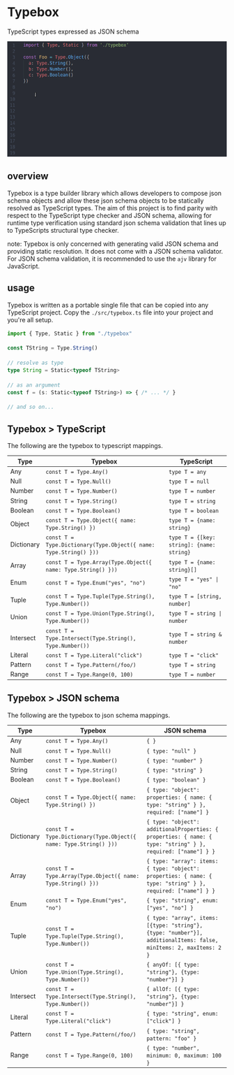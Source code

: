 # Typebox

TypeScript types expressed as JSON schema

![example](./doc/example.gif)

## overview

Typebox is a type builder library which allows developers to compose json schema objects and allow these json schema objects to be statically resolved as TypeScript types. The aim of this project is to find parity with respect to the TypeScript type checker and JSON schema, allowing for runtime type verification using standard json schema validation that lines up to TypeScripts structural type checker.

note: Typebox is only concerned with generating valid JSON schema and providing static resolution. It does not come with a JSON schema validator. For JSON schema validation, it is recommended to use the `ajv` library for JavaScript.

## usage

Typebox is written as a portable single file that can be copied into any TypeScript project. Copy the `./src/typebox.ts` file into your project and you're all setup.

```typescript
import { Type, Static } from "./typebox"

const TString = Type.String()

// resolve as type
type String = Static<typeof TString>

// as an argument
const f = (s: Static<typeof TString>) => { /* ... */ }

// and so on...
```

## Typebox > TypeScript

The following are the typebox to typescript mappings.

Type        | Typebox                                                            | TypeScript
---         | ---                                                               | --- 
Any         | `const T = Type.Any()`                                            | `type T = any`                     |
Null        | `const T = Type.Null()`                                           | `type T = null`                    |
Number      | `const T = Type.Number()`                                         | `type T = number`                  |
String      | `const T = Type.String()`                                         | `type T = string`                  |
Boolean     | `const T = Type.Boolean()`                                        | `type T = boolean`                 |
Object      | `const T = Type.Object({ name: Type.String() })`                  | `type T = {name: string}`          |
Dictionary  | `const T = Type.Dictionary(Type.Object({ name: Type.String() }))` | `type T = {[key: string]: {name: string}` |
Array       | `const T = Type.Array(Type.Object({ name: Type.String() }))`      | `type T = {name: string}[]`        |
Enum        | `const T = Type.Enum("yes", "no")`                                | `type T = "yes" \| "no"`           |
Tuple       | `const T = Type.Tuple(Type.String(), Type.Number())`              | `type T = [string, number]`        |
Union       | `const T = Type.Union(Type.String(), Type.Number())`              | `type T = string \| number`        |
Intersect   | `const T = Type.Intersect(Type.String(), Type.Number())`          | `type T = string & number`         |
Literal     | `const T = Type.Literal("click")`                                 | `type T = "click"`                 |
Pattern     | `const T = Type.Pattern(/foo/)`                                   | `type T = string`                  |
Range       | `const T = Type.Range(0, 100)`                                    | `type T = number`                  |

## Typebox > JSON schema

The following are the typebox to json schema mappings.

Type        | Typebox                                                       | JSON schema
---         | ---                                                          | --- 
Any         | `const T = Type.Any()`                                       | `{ }`                  |
Null        | `const T = Type.Null()`                                      | `{ type: "null" }`                 |
Number      | `const T = Type.Number()`                                    | `{ type: "number" }`               |
String      | `const T = Type.String()`                                    | `{ type: "string" }`               |
Boolean     | `const T = Type.Boolean()`                                   | `{ type: "boolean" }`              |
Object      | `const T = Type.Object({ name: Type.String() })`             | `{ type: "object": properties: { name: { type: "string" } }, required: ["name"] }`       |
Dictionary  | `const T = Type.Dictionary(Type.Object({ name: Type.String() }))`         | `{ type: "object": additionalProperties: { properties: { name: { type: "string" } }, required: ["name"] } }`       |
Array       | `const T = Type.Array(Type.Object({ name: Type.String() }))` | `{ type: "array": items: { type: "object": properties: { name: { type: "string" } },  required: ["name"] } }` |
Enum        | `const T = Type.Enum("yes", "no")`                           | `{ type: "string", enum: ["yes", "no"] }`         |
Tuple       | `const T = Type.Tuple(Type.String(), Type.Number())`         | `{ type: "array", items: [{type: "string"}, {type: "number"}], additionalItems: false, minItems: 2, maxItems: 2 }`     |
Union       | `const T = Type.Union(Type.String(), Type.Number())`         | `{ anyOf: [{ type: "string"}, {type: "number"}] }`      |
Intersect   | `const T = Type.Intersect(Type.String(), Type.Number())`     | `{ allOf: [{ type: "string"}, {type: "number"}] }`      |
Literal     | `const T = Type.Literal("click")`                            | `{ type: "string", enum: ["click"] }`              |
Pattern     | `const T = Type.Pattern(/foo/)`                              | `{ type: "string", pattern: "foo" }`               |
Range       | `const T = Type.Range(0, 100)`                               | `{ type: "number", minimum: 0, maximum: 100 }`    |

